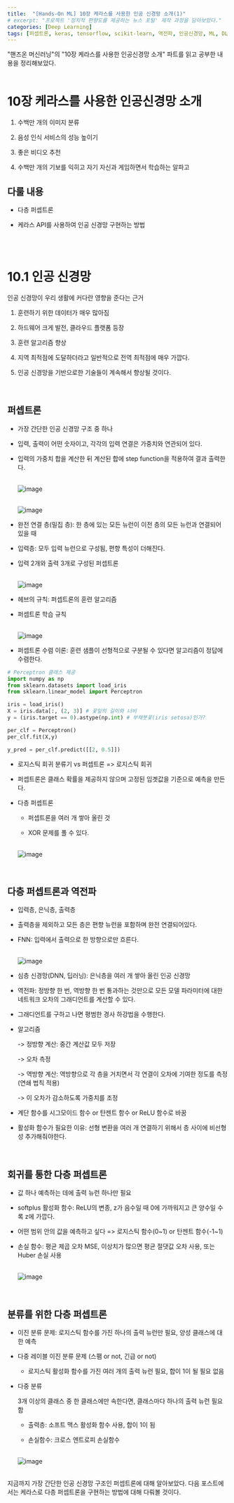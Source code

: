 ```yaml
---
title:  "[Hands-On ML] 10장 케라스를 사용한 인공 신경망 소개(1)"
# excerpt: "프로젝트 '정치적 편향도를 제공하는 뉴스 포털' 제작 과정을 담아보았다."
categories: [Deep Learning]
tags: [퍼셉트론, keras, tensorflow, scikit-learn, 역전파, 인공신경망, ML, DL, AI]
---
```

"핸즈온 머신러닝"의 "10장 케라스를 사용한 인공신경망 소개" 파트를 읽고 공부한 내용을 정리해보았다. <br><br>

<head>
  <style>
    table.dataframe {
      white-space: normal;
      width: 100%;
      height: 240px;
      display: block;
      overflow: auto;
      font-family: Arial, sans-serif;
      font-size: 0.9rem;
      line-height: 20px;
      text-align: center;
      border: 0px !important;
    }

    table.dataframe th {
      text-align: center;
      font-weight: bold;
      padding: 8px;
    }

    table.dataframe td {
      text-align: center;
      padding: 8px;
    }

    table.dataframe tr:hover {
      background: #b8d1f3; 
    }

    .output_prompt {
      overflow: auto;
      font-size: 0.9rem;
      line-height: 1.45;
      border-radius: 0.3rem;
      -webkit-overflow-scrolling: touch;
      padding: 0.8rem;
      margin-top: 0;
      margin-bottom: 15px;
      font: 1rem Consolas, "Liberation Mono", Menlo, Courier, monospace;
      color: $code-text-color;
      border: solid 1px $border-color;
      border-radius: 0.3rem;
      word-break: normal;
      white-space: pre;
    }

  .dataframe tbody tr th:only-of-type {
      vertical-align: middle;
  }

  .dataframe tbody tr th {
      vertical-align: top;
  }

  .dataframe thead th {
      text-align: center !important;
      padding: 8px;
  }

  .page__content p {
      margin: 0 0 0px !important;
  }

  .page__content p > strong {
    font-size: 0.8rem !important;
  }

  </style>
</head>

# 10장 케라스를 사용한 인공신경망 소개


1. 수백만 개의 이미지 분류

2. 음성 인식 서비스의 성능 높이기

3. 좋은 비디오 추천

4. 수백만 개의 기보를 익히고 자기 자신과 게임하면서 학습하는 알파고



## 다룰 내용

- 다층 퍼셉트론

- 케라스 API를 사용하여 인공 신경망 구현하는 방법

<br><br>

# 10.1 인공 신경망

인공 신경망이 우리 생활에 커다란 영향을 준다는 근거

1. 훈련하기 위한 데이터가 매우 많아짐

2. 하드웨어 크게 발전, 클라우드 플랫폼 등장

3. 훈련 알고리즘 향상

3. 지역 최적점에 도달하더라고 일반적으로 전역 최적점에 매우 가깝다.

4. 인공 신경망을 기반으로한 기술들이 계속해서 향상될 것이다.

<br>

## 퍼셉트론

- 가장 간단한 인공 신경망 구조 중 하나

- 입력, 출력이 어떤 숫자이고, 각각의 입력 연결은 가중치와 연관되어 있다.

- 입력의 가중치 합을 계산한 뒤 계산된 합에 step function을 적용하여 결과 출력한다.

  <br>![image](https://user-images.githubusercontent.com/89712324/216529893-874f150c-7796-4998-927f-f13c2cfe216f.png)

  <br>![image](https://user-images.githubusercontent.com/89712324/216530007-57e18a20-e34f-4b45-854a-a4fb49ea599c.png)


- 완전 연결 층(밀집 층): 한 층에 있는 모든 뉴런이 이전 층의 모든 뉴런과 연결되어 있을 때

- 입력층: 모두 입력 뉴런으로 구성됨, 편향 특성이 더해진다.

- 입력 2개와 출력 3개로 구성된 퍼셉트론

  <br>![image](https://user-images.githubusercontent.com/89712324/216530082-00cec912-d540-49f9-bf74-cdee91df7c77.png)

- 헤브의 규칙: 퍼셉트론의 훈련 알고리즘

- 퍼셉트론 학습 규칙

  <br>![image](https://user-images.githubusercontent.com/89712324/216530174-6a7bf383-6258-45f6-a79b-7324d01457f4.png)

- 퍼셉트론 수렴 이론: 훈련 샘플이 선형적으로 구분될 수 있다면 알고리즘이 정답에 수렴한다.



```python
# Perceptron 클래스 제공
import numpy as np
from sklearn.datasets import load_iris
from sklearn.linear_model import Perceptron

iris = load_iris()
X = iris.data[:, (2, 3)] # 꽃잎의 길이와 너비
y = (iris.target == 0).astype(np.int) # 부채붓꽃(iris setosa)인가?

per_clf = Perceptron()
per_clf.fit(X,y)

y_pred = per_clf.predict([[2, 0.5]])
```

- 로지스틱 회귀 분류기 vs 퍼셉트론 => 로지스틱 회귀

- 퍼셉트론은 클래스 확률을 제공하지 않으며 고정된 임곗값을 기준으로 예측을 만든다.


- 다층 퍼셉트론

  - 퍼셉트론을 여러 개 쌓아 올린 것

  - XOR 문제를 풀 수 있다.

  <br>![image](https://user-images.githubusercontent.com/89712324/216530297-504553b2-e466-4165-96b2-52588a941eb8.png)

<br>

## 다층 퍼셉트론과 역전파

- 입력층, 은닉층, 출력층

- 출력층을 제외하고 모든 층은 편향 뉴런을 포함하며 완전 연결되어있다.

- FNN: 입력에서 출력으로 한 방향으로만 흐른다.

  <br>![image](https://user-images.githubusercontent.com/89712324/216530316-6cd8cbb5-cf77-4255-b29e-25c497bd9a6e.png)


- 심층 신경망(DNN, 딥러닝): 은닉층을 여러 개 쌓아 올린 인공 신경망

- 역전파: 정방향 한 번, 역방향 한 번 통과하는 것만으로 모든 모델 파라미터에 대한 네트워크 오차의 그래디언트를 계산할 수 있다.

- 그래디언트를 구하고 나면 평범한 경사 하강법을 수행한다.

- 알고리즘

    -> 정방향 계산: 중간 계산값 모두 저장 

    -> 오차 측정

    -> 역방향 계산: 역방향으로 각 층을 거치면서 각 연결이 오차에 기여한 정도를 측정 (연쇄 법칙 적용)

    -> 이 오차가 감소하도록 가중치를 조정

- 계단 함수를 시그모이드 함수 or 탄젠트 함수 or ReLU 함수로 바꿈

- 활성화 함수가 필요한 이유: 선형 변환을 여러 개 연결하기 위해서 층 사이에 비선형성 추가해줘야한다.


<br>

## 회귀를 통한 다층 퍼셉트론

- 값 하나 예측하는 데에 출력 뉴런 하나만 필요

- softplus 활성화 함수: ReLU의 변종, z가 음수일 때 0에 가까워지고 큰 양수일 수록 z에 가깝다.

- 어떤 범위 안의 값을 예측하고 싶다 => 로지스틱 함수(0~1) or 탄젠트 함수(-1~1)

- 손실 함수: 평균 제곱 오차 MSE, 이상치가 많으면 평균 절댓값 오차 사용, 또는 Huber 손실 사용

  <br>![image](https://user-images.githubusercontent.com/89712324/216530397-a1b5b79e-2a5a-4153-adcb-05d5359e9f80.png)

<br>

## 분류를 위한 다층 퍼셉트론

- 이진 분류 문제: 로지스틱 함수를 가진 하나의 출력 뉴런만 필요, 양성 클래스에 대한 예측

- 다중 레이블 이진 분류 문제 (스팸 or not, 긴급 or not)

  - 로지스틱 활성화 함수를 가진 여러 개의 출력 뉴런 필요, 합이 1이 될 필요 없음

- 다중 분류

  3개 이상의 클래스 중 한 클래스에만 속한다면, 클래스마다 하나의 출력 뉴런 필요함

  - 출력층: 소프트 맥스 활성화 함수 사용, 합이 1이 됨

  - 손실함수: 크로스 엔트로피 손실함수

  <br>![image](https://user-images.githubusercontent.com/89712324/216530475-e658afbe-a314-46d5-9c09-521ed40d9ba0.png)

<br>지금까지 가장 간단한 인공 신경망 구조인 퍼셉트론에 대해 알아보았다. 다음 포스트에서는 케라스로 다층 퍼셉트론을 구현하는 방법에 대해 다뤄볼 것이다.